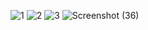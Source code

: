 ![1](https://user-images.githubusercontent.com/83157814/217043079-0d1b9417-d300-4e97-b49c-8acf27b3c191.jpg)
![2](https://user-images.githubusercontent.com/83157814/217043229-81a936ef-765e-42f9-8d81-6f3e5269721a.jpg)
![3](https://user-images.githubusercontent.com/83157814/217043253-931782fb-8dd7-41b3-b37b-b425b977910e.jpg)
![Screenshot (36)](https://user-images.githubusercontent.com/83157814/217043785-c8d10850-a8ee-42ba-b5ba-d1fec085b82a.png)
